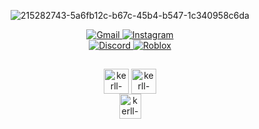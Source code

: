 <div align="center">
          
![215282743-5a6fb12c-b67c-45b4-b547-1c340958c6da](https://github.com/user-attachments/assets/3b5af0da-3ba6-4c3f-885e-b0ae930d612e)

</div>
         
<div align="center">
<a href="mailto:kerllonsousa2009@gmail.com">           
<img src="https://img.shields.io/badge/Gmail-000000?style=for-the-badge&logo=gmail&logoColor=white" alt="Gmail">
  </a>
<a href="https://www.instagram.com/karro_typer/?igsh=dnFxNmZ1azc1dWk3#">
<img src="https://img.shields.io/badge/Instagram-000000?style=for-the-badge&logo=instagram&logoColor=white"alt="Instagram">
</a>
  <br>
<a href="https://discord.com/users/seu-id">
<img src="https://img.shields.io/badge/Discord-000000?style=for-the-badge&logo=discord&logoColor=white" alt="Discord">
</a>
<a href="https://www.roblox.com/pt/users/4523493900/profile">
<img src="https://img.shields.io/badge/Roblox-000000?style=for-the-badge&logo=roblox&logoColor=white" alt="Roblox">
</a>
</div>

##
<div align="center">
<img align="center" alt="kerll-python" height="40" width="40" src="https://cdn.jsdelivr.net/gh/devicons/devicon@latest/icons/python/python-original.svg" />

<img align="center" alt="kerll-python" height="40" width="40" src="https://cdn.jsdelivr.net/gh/devicons/devicon@latest/icons/csharp/csharp-original.svg" />
          <br>
<img align="center" alt="kerll-python" height="40" width="35" src="https://cdn.jsdelivr.net/gh/devicons/devicon@latest/icons/html5/html5-original.svg" />        

</div>

